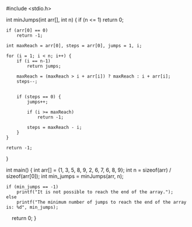  #include <stdio.h>

int minJumps(int arr[], int n) {
    if (n <= 1)
        return 0;

    if (arr[0] == 0)
        return -1;

    int maxReach = arr[0], steps = arr[0], jumps = 1, i;

    for (i = 1; i < n; i++) {
        if (i == n-1)
            return jumps;

        maxReach = (maxReach > i + arr[i]) ? maxReach : i + arr[i];
        steps--;


        if (steps == 0) {
            jumps++;

            if (i >= maxReach)
                return -1;

            steps = maxReach - i;
        }
    }

    return -1;
}

int main() {
    int arr[] = {1, 3, 5, 8, 9, 2, 6, 7, 6, 8, 9};
    int n = sizeof(arr) / sizeof(arr[0]);
    int min_jumps = minJumps(arr, n);

    if (min_jumps == -1)
        printf("It is not possible to reach the end of the array.");
    else
        printf("The minimum number of jumps to reach the end of the array is: %d", min_jumps);

    return 0;
}
